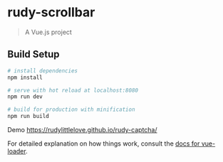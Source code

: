# rudy-scrollbar

> A Vue.js project

## Build Setup

``` bash
# install dependencies
npm install

# serve with hot reload at localhost:8080
npm run dev

# build for production with minification
npm run build
```
Demo
https://rudylittlelove.github.io/rudy-captcha/

For detailed explanation on how things work, consult the [docs for vue-loader](http://vuejs.github.io/vue-loader).
